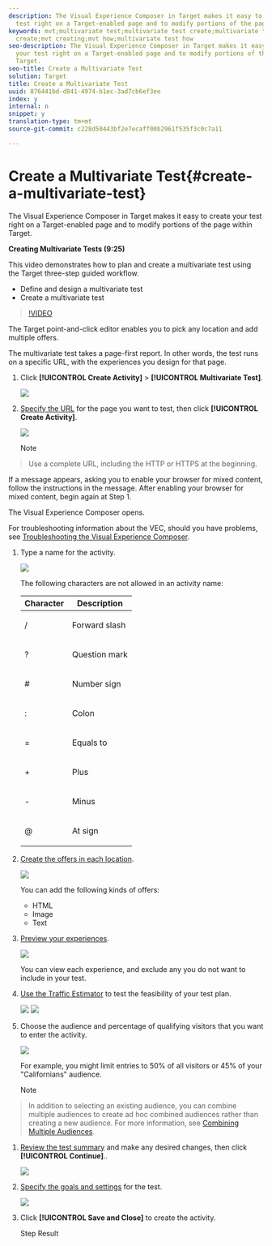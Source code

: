 ```yaml
---
description: The Visual Experience Composer in Target makes it easy to create your
  test right on a Target-enabled page and to modify portions of the page within Target.
keywords: mvt;multivariate test;multivariate test create;multivariate test creating;mvt
  create;mvt creating;mvt how;multivariate test how
seo-description: The Visual Experience Composer in Target makes it easy to create
  your test right on a Target-enabled page and to modify portions of the page within
  Target.
seo-title: Create a Multivariate Test
solution: Target
title: Create a Multivariate Test
uuid: 876441bd-d841-4974-b1ec-3ad7cb6ef3ee
index: y
internal: n
snippet: y
translation-type: tm+mt
source-git-commit: c228d50443bf2e7ecaff00b2961f535f3c0c7a11

---
```



# Create a Multivariate Test{#create-a-multivariate-test}

The Visual Experience Composer in Target makes it easy to create your test right on a Target-enabled page and to modify portions of the page within Target.

**Creating Multivariate Tests (9:25)**

This video demonstrates how to plan and create a multivariate test using the Target three-step guided workflow.

* Define and design a multivariate test
* Create a multivariate test

>[!VIDEO](https://www.youtube.com/watch?v=X8w5IQqEOow)

The Target point-and-click editor enables you to pick any location and add multiple offers.

The multivariate test takes a page-first report. In other words, the test runs on a specific URL, with the experiences you design for that page.

1. Click **[!UICONTROL Create Activity]** > **[!UICONTROL Multivariate Test]**.

   ![](assets/create_mvt.png)

1. [Specify the URL](../../../c-activities/c-multivariate-testing/t-create-multivariate-test/c-url.md#concept_C12E4A85FF3B4E518E3110F6CF1AF9C0) for the page you want to test, then click **[!UICONTROL Create Activity]**.

   ![](assets/url.png)

   >[!NOTE]
>
>Use a complete URL, including the HTTP or HTTPS at the beginning.

   If a message appears, asking you to enable your browser for mixed content, follow the instructions in the message. After enabling your browser for mixed content, begin again at Step 1.

   The Visual Experience Composer opens.

   For troubleshooting information about the VEC, should you have problems, see [Troubleshooting the Visual Experience Composer](../../../c-experiences/c-visual-experience-composer/r-troubleshoot-composer/r-troubleshoot-composer.md#reference_77743144F10143A3A89D56E116D296E4).
1. Type a name for the activity.

   ![](assets/activityname.png)

   The following characters are not allowed in an activity name:

   <table id="table_F5E365667FDC48AD8B4461E40CD669B8"> 
    <thead> 
    <tr> 
    <th colname="col1" class="entry"> Character </th> 
    <th colname="col2" class="entry"> Description </th> 
    </tr>
    </thead>
    <tbody> 
    <tr> 
    <td colname="col1"> <p>/ </p> </td> 
    <td colname="col2"> <p>Forward slash </p> </td> 
    </tr> 
    <tr> 
    <td colname="col1"> <p>? </p> </td> 
    <td colname="col2"> <p>Question mark </p> </td> 
    </tr> 
    <tr> 
    <td colname="col1"> <p># </p> </td> 
    <td colname="col2"> <p>Number sign </p> </td> 
    </tr> 
    <tr> 
    <td colname="col1"> <p>: </p> </td> 
    <td colname="col2"> <p>Colon </p> </td> 
    </tr> 
    <tr> 
    <td colname="col1"> <p>= </p> </td> 
    <td colname="col2"> <p>Equals to </p> </td> 
    </tr> 
    <tr> 
    <td colname="col1"> <p>+ </p> </td> 
    <td colname="col2"> <p>Plus </p> </td> 
    </tr> 
    <tr> 
    <td colname="col1"> <p>- </p> </td> 
    <td colname="col2"> <p>Minus </p> </td> 
    </tr> 
    <tr> 
    <td colname="col1"> <p>@ </p> </td> 
    <td colname="col2"> <p>At sign </p> </td> 
    </tr> 
    </tbody> 
    </table>

1. [Create the offers in each location](../../../c-activities/c-multivariate-testing/t-create-multivariate-test/c-add-offers.md#concept_DCE6B45C30F7419B8EC17AFDEE8D8AA6).

   ![](assets/editoffers.png)

   You can add the following kinds of offers:

   * HTML
   * Image
   * Text

1. [Preview your experiences](../../../c-activities/c-multivariate-testing/t-create-multivariate-test/t-preview-experiences.md#task_21A700587E88453A9FC2210C0DE53A28).

   ![](assets/preview.png)

   You can view each experience, and exclude any you do not want to include in your test.
1. [Use the Traffic Estimator](../../../c-activities/c-multivariate-testing/t-create-multivariate-test/t-traffic-estimator.md#task_71AA6922AFD447EA8C5E610A78ABA714) to test the feasibility of your test plan.

   ![](assets/estimator.png)  ![](assets/estimator2.png)

1. Choose the audience and percentage of qualifying visitors that you want to enter the activity.

   ![](assets/mvt_audperc.png)

   For example, you might limit entries to 50% of all visitors or 45% of your "Californians" audience.

   >[!NOTE]
>
>In addition to selecting an existing audience, you can combine multiple audiences to create ad hoc combined audiences rather than creating a new audience. For more information, see [Combining Multiple Audiences](../../../c-target/c-combining-multiple-audiences.md#concept_A7386F1EA4394BD2AB72399C225981E5).

1. [Review the test summary](../../../c-activities/c-multivariate-testing/t-create-multivariate-test/r-test-summary.md#reference_971AB225963A4DC18EEB5B0E20F0A4A7) and make any desired changes, then click **[!UICONTROL Continue]**..

   ![](assets/mvtflow.png)

1. [Specify the goals and settings](../../../c-activities/c-multivariate-testing/t-create-multivariate-test/r-goals-and-settings.md#reference_B25389FD6F3A4989801E740364B089CC) for the test.

   ![](assets/settings.png)

1. Click **[!UICONTROL Save and Close]** to create the activity.

   Step Result
